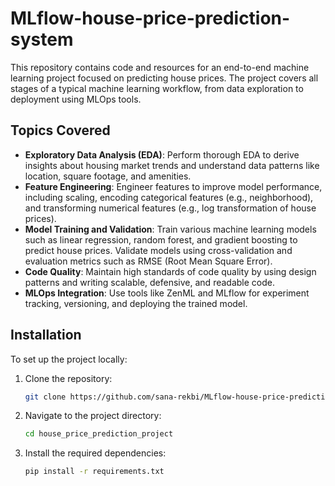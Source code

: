 # MLflow-house-price-prediction-system

This repository contains code and resources for an end-to-end machine learning project focused on predicting house prices. The project covers all stages of a typical machine learning workflow, from data exploration to deployment using MLOps tools.

## Topics Covered

- **Exploratory Data Analysis (EDA)**: Perform thorough EDA to derive insights about housing market trends and understand data patterns like location, square footage, and amenities.
- **Feature Engineering**: Engineer features to improve model performance, including scaling, encoding categorical features (e.g., neighborhood), and transforming numerical features (e.g., log transformation of house prices).
- **Model Training and Validation**: Train various machine learning models such as linear regression, random forest, and gradient boosting to predict house prices. Validate models using cross-validation and evaluation metrics such as RMSE (Root Mean Square Error).
- **Code Quality**: Maintain high standards of code quality by using design patterns and writing scalable, defensive, and readable code.
- **MLOps Integration**: Use tools like ZenML and MLflow for experiment tracking, versioning, and deploying the trained model.

## Installation

To set up the project locally:

1. Clone the repository:
   ```bash
   git clone https://github.com/sana-rekbi/MLflow-house-price-prediction-system.git
   ```
2. Navigate to the project directory:
   ```bash
   cd house_price_prediction_project
   ```
3. Install the required dependencies:
   ```bash
   pip install -r requirements.txt
   ```


